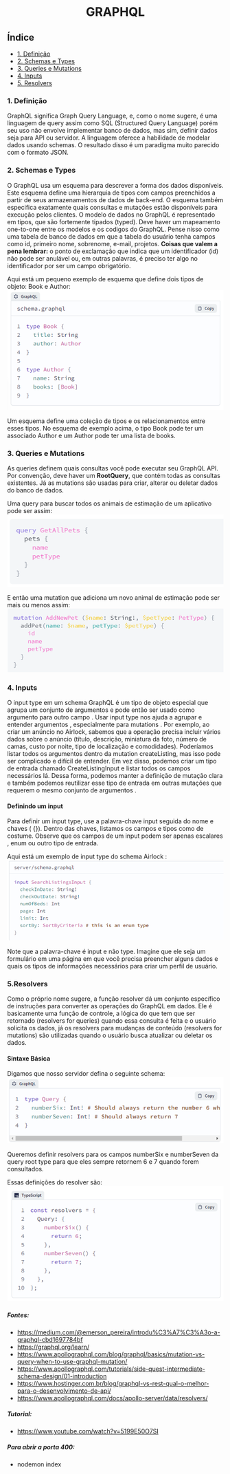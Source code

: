 <div align="center">

# GRAPHQL
</div>

## Índice
- [1. Definição](#1-definição)
- [2. Schemas e Types](#2-schemas-e-types)
- [3. Queries e Mutations](#3-queries-e-mutations)
- [4. Inputs](#4-inputs)
- [5. Resolvers](#5resolvers)

### 1. Definição
GraphQL significa Graph Query Language, e, como o nome sugere, é uma linguagem de query assim como SQL (Structured Query Language) porém seu uso não envolve implementar banco de dados, mas sim, definir dados seja para API ou servidor.
A linguagem oferece a habilidade de modelar dados usando schemas. O resultado disso é um paradigma muito parecido com o formato JSON.

### 2. Schemas e Types
O GraphQL usa um esquema para descrever a forma dos dados disponíveis. Este esquema define uma hierarquia de tipos com campos preenchidos a partir de seus armazenamentos de dados de back-end. O esquema também especifica exatamente quais consultas e mutações estão disponíveis para execução pelos clientes.
O modelo de dados no GraphQL é representado em tipos, que são fortemente tipados (typed). Deve haver um mapeamento one-to-one entre os modelos e os codigos do GraphQL. Pense nisso como uma tabela de banco de dados em que a tabela do usuário tenha campos como id, primeiro nome, sobrenome, e-mail, projetos. **Coisas que valem a pena lembrar:** o ponto de exclamação que indica que um identificador (id) não pode ser anulável ou, em outras palavras, é preciso ter algo no identificador por ser um campo obrigatório. 

Aqui está um pequeno exemplo de esquema que define dois tipos de objeto: Book e Author:
![Alt text](images/schema.png)

Um esquema define uma coleção de tipos e os relacionamentos entre esses tipos. No esquema de exemplo acima, o tipo Book pode ter um associado Author e um Author pode ter uma lista de books.

### 3. Queries e Mutations
 As queries definem quais consultas você pode executar seu GraphQL API. Por convenção, deve haver um **RootQuery**, que contém todas as consultas existentes. Já as mutations são usadas para criar, alterar ou deletar dados do banco de dados.

Uma query para buscar todos os animais de estimação de um aplicativo pode ser assim:
![Alt text](images/pet-query.png)

E então uma mutation que adiciona um novo animal de estimação pode ser mais ou menos assim:
![Alt text](images/mutation.png)


### 4. Inputs
O input type em um schema GraphQL é um tipo de objeto especial que agrupa um conjunto de argumentos e pode então ser usado como argumento para outro campo .
Usar input type  nos ajuda a agrupar e entender argumentos , especialmente para mutations . Por exemplo, ao criar um anúncio no Airlock, sabemos que a operação precisa incluir vários dados sobre o anúncio (título, descrição, miniatura da foto, número de camas, custo por noite, tipo de localização e comodidades). Poderíamos listar todos os argumentos dentro da mutation createListing, mas isso pode ser complicado e difícil de entender.
Em vez disso, podemos criar um tipo de entrada chamado CreateListingInput e listar todos os campos necessários lá. Dessa forma, podemos manter a definição de mutação clara e também podemos reutilizar esse tipo de entrada em outras mutações que requerem o mesmo conjunto de argumentos .

#### Definindo um input
Para definir um input type, use a palavra-chave input seguida do nome e chaves ( {}). Dentro das chaves, listamos os campos e tipos como de costume. Observe que os campos de um input podem ser apenas escalares , enum ou outro tipo de entrada.

Aqui está um exemplo de input type do schema Airlock :
![Alt text](images/input.png)

Note que a palavra-chave é input e não type. Imagine que ele seja um formulário em uma página em que você precisa preencher alguns dados e quais os tipos de informações necessários para criar um perfil de usuário.

### 5.Resolvers
Como o próprio nome sugere, a função resolver dá um conjunto específico de instruções para converter as operações do GraphQL em dados. Ele é basicamente uma função de controle, a lógica do que tem que ser retornado (resolvers for queries) quando essa consulta é feita e o usuário solicita os dados, já os resolvers para mudanças de conteúdo (resolvers for mutations) são utilizadas quando o usuário busca atualizar ou deletar os dados.

#### Sintaxe Básica
Digamos que nosso servidor defina o seguinte schema:
![Alt text](images/query.png)

Queremos definir resolvers para os campos numberSix e numberSeven da query root type para que eles sempre retornem 6 e 7 quando forem consultados.

Essas definições do resolver são:
![Alt text](images/query-resolver.png)

##### Fontes:
- https://medium.com/@emerson_pereira/introdu%C3%A7%C3%A3o-a-graphql-cbd1697784bf
- https://graphql.org/learn/
- https://www.apollographql.com/blog/graphql/basics/mutation-vs-query-when-to-use-graphql-mutation/
- https://www.apollographql.com/tutorials/side-quest-intermediate-schema-design/01-introduction
- https://www.hostinger.com.br/blog/graphql-vs-rest-qual-o-melhor-para-o-desenvolvimento-de-api/
- https://www.apollographql.com/docs/apollo-server/data/resolvers/

##### Tutorial:
- https://www.youtube.com/watch?v=5199E50O7SI

##### Para abrir a porta 400:
- nodemon index